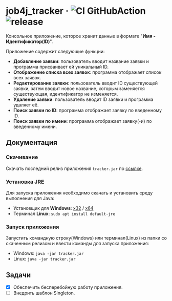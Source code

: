 # job4j_tracker &middot; ![CI GitHubAction](https://github.com/peterarsentev/job4j_tracker/actions/workflows/maven.yml/badge.svg) ![release](https://img.shields.io/badge/Release-stable-brightgreen)

Консольное приложение, которое хранит данные в формате "**Имя - Идентификатор(ID)**".

Приложение содержит следующие функции:
- **Добавление заявки**: пользователь вводит название заявки и программа присваивает ей уникальный ID.
- **Отображение списка всех заявок**: программа отображает список всех заявок.
- **Редактирование заявки**: пользователь вводит ID существующей заявки, затем вводит новое название, которым заменяется существующая, идентификатор не изменяется.
- **Удаление заявки**: пользователь вводит ID заявки и программа удаляет её.
- **Поиск заявки по ID**: программа отображает заявку по введенному ID.
- **Поиск заявки по имени**: программа отображает заявку(-и) по введенному имени.

## Документация

### Скачивание

Скачать последний релиз приложения `tracker.jar` по [ссылке](https://github.com/jeikhan/job4j/releases).

### Установка JRE

Для запуска приложения необходимо скачать и установить среду выполнения для Java:

- Установщик для **Windows**: [x32](https://javadl.oracle.com/webapps/download/AutoDL?BundleId=250127_d8aa705069af427f9b83e66b34f5e380) / [x64](https://javadl.oracle.com/webapps/download/AutoDL?BundleId=250129_d8aa705069af427f9b83e66b34f5e380)
- Терминал **Linux**: `sudo apt install default-jre`

### Запуск приложения

Запустить командную строку(Windows) или терминал(Linux) из папки со скаченным релизом и ввести команды для запуска приложения:
- Windows: `java -jar tracker.jar`
- Linux: `java -jar tracker.jar`

## Задачи

- [x] Обеспечить бесперебойную работу приложения.
- [ ] Внедрить шаблон Singleton.